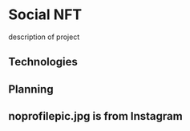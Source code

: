 # Social NFT 

description of project

## Technologies

## Planning 

## noprofilepic.jpg is from Instagram 